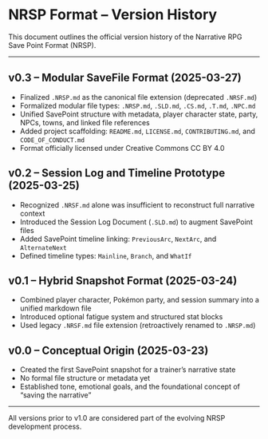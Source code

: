 # NRSP Format – Version History

This document outlines the official version history of the Narrative RPG Save Point Format (NRSP).

---

## v0.3 – Modular SaveFile Format (2025-03-27)
- Finalized `.NRSP.md` as the canonical file extension (deprecated `.NRSF.md`)
- Formalized modular file types: `.NRSP.md`, `.SLD.md`, `.CS.md`, `.T.md`, `.NPC.md`
- Unified SavePoint structure with metadata, player character state, party, NPCs, towns, and linked file references
- Added project scaffolding: `README.md`, `LICENSE.md`, `CONTRIBUTING.md`, and `CODE_OF_CONDUCT.md`
- Format officially licensed under Creative Commons CC BY 4.0

## v0.2 – Session Log and Timeline Prototype (2025-03-25)
- Recognized `.NRSF.md` alone was insufficient to reconstruct full narrative context
- Introduced the Session Log Document (`.SLD.md`) to augment SavePoint files
- Added SavePoint timeline linking: `PreviousArc`, `NextArc`, and `AlternateNext`
- Defined timeline types: `Mainline`, `Branch`, and `WhatIf`

## v0.1 – Hybrid Snapshot Format (2025-03-24)
- Combined player character, Pokémon party, and session summary into a unified markdown file
- Introduced optional fatigue system and structured stat blocks
- Used legacy `.NRSF.md` file extension (retroactively renamed to `.NRSP.md`)

## v0.0 – Conceptual Origin (2025-03-23)
- Created the first SavePoint snapshot for a trainer’s narrative state
- No formal file structure or metadata yet
- Established tone, emotional goals, and the foundational concept of “saving the narrative”

---

All versions prior to v1.0 are considered part of the evolving NRSP development process.
